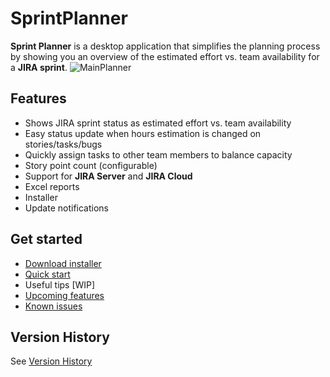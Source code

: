 
# SprintPlanner
**Sprint Planner** is a desktop application that simplifies the planning process by showing you an overview of the estimated effort vs. team availability for a **JIRA sprint**.
![MainPlanner](https://user-images.githubusercontent.com/7755563/79144099-0c818480-7dc7-11ea-8d9e-d66e16ea18eb.png)
## Features
- Shows JIRA sprint status as estimated effort vs. team availability
- Easy status update when hours estimation is changed on stories/tasks/bugs
- Quickly assign tasks to other team members to balance capacity
- Story point count (configurable)
- Support for **JIRA Server** and **JIRA Cloud**
- Excel reports
- Installer
- Update notifications
## Get started
- [Download installer](https://github.com/remusp/SprintPlanner/releases/download/v0.0.8-beta/SprintPlanner.zip)
- [Quick start](https://github.com/remusp/SprintPlanner/wiki/Quick-Start) 
- Useful tips [WIP]
- [Upcoming features](https://github.com/remusp/SprintPlanner/projects/1)
- [Known issues](./docs/issues.md)

## Version History
See [Version History](VersionHistory.md)
    

